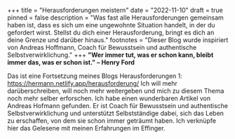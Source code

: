 +++
title = "Herausforderungen meistern"
date = "2022-11-10"
draft = true
pinned = false
description = "Was fast alle Herausforderungen gemeinsam haben ist, dass es sich um eine ungewohnte Situation handelt, in der du gefordert wirst. Stellst du dich einer Herausforderung, bringt es dich an deine Grenze und darüber hinaus."
footnotes = "Dieser Blog wurde inspiriert von Andreas Hoffmann, Coach für Bewusstsein und authentische Selbstverwirklichung."
+++
**"Wer immer tut, was er schon kann, bleibt immer das, was er schon ist." – Henry Ford**

Das ist eine Fortsetzung meines Blogs Herausforderungen 1: <https://hermann.netlify.app/herausforderung/>
Ich will mehr darüberschreiben, will noch mehr weitergeben und mich zu diesem Thema noch mehr selber erforschen. Ich habe einen wunderbaren Artikel von Andreas Hofmann gefunden. Er ist Coach für Bewusstsein und authentische Selbstverwirklichung und unterstützt Selbstständige dabei, sich das Leben zu erschaffen, von dem sie schon immer geträumt haben. Ich verknüpfe hier das Gelesene mit meinen Erfahrungen im Effinger.